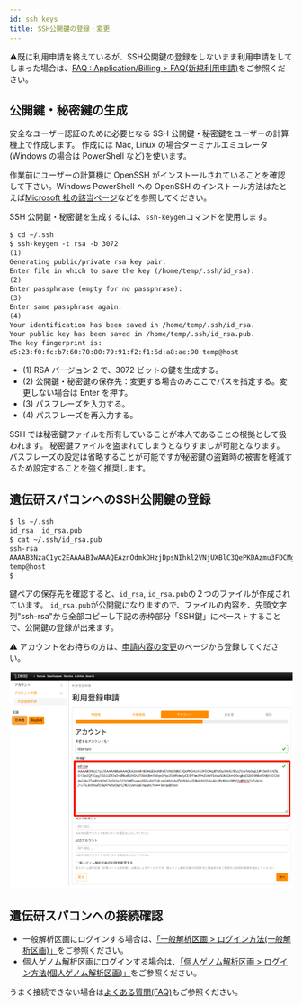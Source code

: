 ```yaml
---
id: ssh_keys
title: SSH公開鍵の登録・変更
---
```


&#x26A0;既に利用申請を終えているが、SSH公開鍵の登録をしないまま利用申請をしてしまった場合は、[<u>FAQ : Application/Billing > FAQ(新規利用申請)</u>](/faq/faq_NewUser_registration#新規利用申請の際利用登録申請フォームにssh公開鍵を入力しないまま利用申請をしてしまいました既に利用申請を終えていますがssh公開鍵の登録をしないまま利用申請をしてしまった状態ですどうしたらよいでしょうか)をご参照ください。


## 公開鍵・秘密鍵の生成

安全なユーザー認証のために必要となる SSH 公開鍵・秘密鍵をユーザーの計算機上で作成します。
作成には Mac, Linux の場合ターミナルエミュレータ(Windows の場合は PowerShell など)を使います。

作業前にユーザーの計算機に OpenSSH がインストールされていることを確認して下さい。Windows PowerShell への OpenSSH のインストール方法はたとえば[Microsoft 社の該当ページ](https://docs.microsoft.com/en-us/windows-server/administration/openssh/openssh_install_firstuse)などを参照してください。


SSH 公開鍵・秘密鍵を生成するには、`ssh-keygen`コマンドを使用します。

```
$ cd ~/.ssh
$ ssh-keygen -t rsa -b 3072                                                      (1)
Generating public/private rsa key pair.
Enter file in which to save the key (/home/temp/.ssh/id_rsa):                    (2)
Enter passphrase (empty for no passphrase):                                      (3)
Enter same passphrase again:                                                     (4)
Your identification has been saved in /home/temp/.ssh/id_rsa.
Your public key has been saved in /home/temp/.ssh/id_rsa.pub.
The key fingerprint is:
e5:23:f0:fc:b7:60:70:80:79:91:f2:f1:6d:a8:ae:90 temp@host
```

- (1) RSA バージョン 2 で、3072 ビットの鍵を生成する。
- (2) 公開鍵・秘密鍵の保存先：変更する場合のみここでパスを指定する。変更しない場合は Enter を押す。
- (3) パスフレーズを入力する。
- (4) パスフレーズを再入力する。


SSH では秘密鍵ファイルを所有していることが本人であることの根拠として扱われます。
秘密鍵ファイルを盗まれてしまうとなりすましが可能となります。
パスフレーズの設定は省略することが可能ですが秘密鍵の盗難時の被害を軽減するため設定することを強く推奨します。



## 遺伝研スパコンへのSSH公開鍵の登録


```
$ ls ~/.ssh
id_rsa  id_rsa.pub
$ cat ~/.ssh/id_rsa.pub
ssh-rsa AAAAB3NzaC1yc2EAAAABIwAAAQEAznOdmkDHzjDpsNIhkl2VNjUXBlC3QePKDAzmu3FDCMgBYUDyiXAXLf85q25cylVq66gLUP63nlFJz4/SLO13w2Qf3Gyyj7ADJJZR3sD+Sf8vdlt2hShAT0kkKBmToBqv2Pqx2SfzRVedlyCE4YFieUVmZUkz95dxwSUklGXmQSvigkqCG86r0NlxCSMjYitDGWAyGMu37cvBYzH0+C2uthtbqTd1VYHfjtvewySSZsvbVVnjLme0Ah2cAyifVaSN4uslDBqkN62b3vaijoXPy9ieUzSP0/dgBhKN/m7yhnM/1s+foJnRI3wfDdqXPw3yOqPC/9EXrjnmdpEmpgMJTw== temp@host
$ 
```


鍵ペアの保存先を確認すると、`id_rsa`, `id_rsa.pub`の２つのファイルが作成されています。
`id_rsa.pub`が公開鍵になりますので、ファイルの内容を、先頭文字列"ssh-rsa"から全部コピーし下記の赤枠部分「SSH鍵」にペーストすることで、公開鍵の登録が出来ます。

&#x26A0; アカウントをお持ちの方は、[<u>申請内容の変更</u>](/application/registration/#%E7%94%B3%E8%AB%8B%E5%86%85%E5%AE%B9%E3%81%AE%E5%A4%89%E6%9B%B4)のページから登録してください。

![](reg_ssh_JP.png)

 

## 遺伝研スパコンへの接続確認

- 一般解析区画にログインする場合は、[<u>「一般解析区画 > ログイン方法(一般解析区画)」</u>](/general_analysis_division/ga_login)をご参照ください。
- 個人ゲノム解析区画にログインする場合は、[<u>「個人ゲノム解析区画 > ログイン方法(個人ゲノム解析区画)」</u>](/personal_genome_division/pg_login)をご参照ください。


うまく接続できない場合は[よくある質問(FAQ)](/faq/faq_login)もご参照ください。

